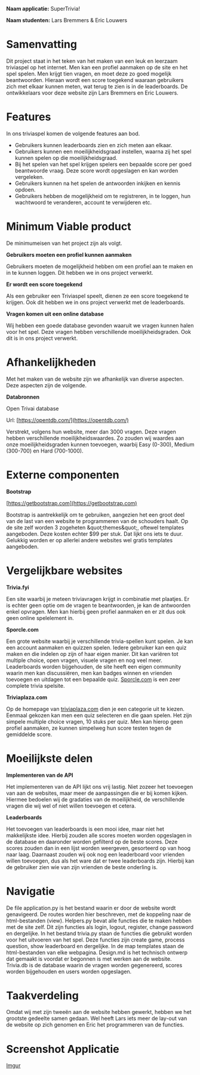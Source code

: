 **Naam applicatie:** SuperTrivia!

**Naam studenten:** Lars Bremmers &amp; Eric Louwers

# Samenvatting

Dit project staat in het teken van het maken van een leuk en leerzaam triviaspel op het internet. Men kan een profiel aanmaken op de site en het spel spelen. Men krijgt tien vragen, en moet deze zo goed mogelijk beantwoorden. Hieraan wordt een score toegekend waaraan gebruikers zich met elkaar kunnen meten, wat terug te zien is in de leaderboards. De ontwikkelaars voor deze website zijn Lars Bremmers en Eric Louwers.

# Features

In ons triviaspel komen de volgende features aan bod.

- Gebruikers kunnen leaderboards zien en zich meten aan elkaar.
- Gebruikers kunnen een moeilijkheidsgraad instellen, waarna zij het spel kunnen spelen op die moeilijkheidsgraad.
- Bij het spelen van het spel krijgen spelers een bepaalde score per goed beantwoorde vraag. Deze score wordt opgeslagen en kan worden vergeleken.
- Gebruikers kunnen na het spelen de antwoorden inkijken en kennis opdoen.
- Gebruikers hebben de mogelijkheid om te registreren, in te loggen, hun wachtwoord te veranderen, account te verwijderen etc.

# Minimum Viable product

De minimumeisen van het project zijn als volgt.

**Gebruikers moeten een profiel kunnen aanmaken**

Gebruikers moeten de mogelijkheid hebben om een profiel aan te maken en in te kunnen loggen. Dit hebben we in ons project verwerkt.

**Er wordt een score toegekend**

Als een gebruiker een Triviaspel speelt, dienen ze een score toegekend te krijgen. Ook dit hebben we in ons project verwerkt met de leaderboards.

**Vragen komen uit een online database**

Wij hebben een goede database gevonden waaruit we vragen kunnen halen voor het spel. Deze vragen hebben verschillende moeilijkheidsgraden. Ook dit is in ons project verwerkt.

# Afhankelijkheden

Met het maken van de website zijn we afhankelijk van diverse aspecten. Deze aspecten zijn de volgende.

**Databronnen**

Open Trivai database

Url: [https://opentdb.com/](https://opentdb.com/)

Verstrekt, volgens hun website, meer dan 3000 vragen. Deze vragen hebben verschillende moeilijkheidswaardes. Zo zouden wij waardes aan onze moeilijkheidsgraden kunnen toevoegen, waarbij Easy (0-300), Medium (300-700) en Hard (700-1000).

# Externe componenten

**Bootstrap**

[https://getbootstrap.com](https://getbootstrap.com)

Bootstrap is aantrekkelijk om te gebruiken, aangezien het een groot deel van de last van een website te programmeren van de schouders haalt. Op de site zelf worden 3 zogeheten &amp;quot;themes&amp;quot;, oftewel templates aangeboden. Deze kosten echter $99 per stuk. Dat lijkt ons iets te duur. Gelukkig worden er op allerlei andere websites wel gratis templates aangeboden.

# Vergelijkbare websites

**Trivia.fyi**

Een site waarbij je meteen triviavragen krijgt in combinatie met plaatjes. Er is echter geen optie om de vragen te beantwoorden, je kan de antwoorden enkel opvragen. Men kan hierbij geen profiel aanmaken en er zit dus ook geen online spelelement in.

**Sporcle.com**

Een grote website waarbij je verschillende trivia-spellen kunt spelen. Je kan een account aanmaken en quizzen spelen. Iedere gebruiker kan een quiz maken en die indelen op zijn of haar eigen manier. Dit kan variëren tot multiple choice, open vragen, visuele vragen en nog veel meer. Leaderboards worden bijgehouden, de site heeft een eigen community waarin men kan discussiëren, men kan badges winnen en vrienden toevoegen en uitdagen tot een bepaalde quiz. [Sporcle.com](http://Sporcle.com) is een zeer complete trivia spelsite.

**Triviaplaza.com**

Op de homepage van [triviaplaza.com](http://triviaplaza.com) dien je een categorie uit te kiezen. Eenmaal gekozen kan men een quiz selecteren en die gaan spelen. Het zijn simpele multiple choice vragen, 10 stuks per quiz. Men kan hierop geen profiel aanmaken, ze kunnen simpelweg hun score testen tegen de gemiddelde score.

# Moeilijkste delen

**Implementeren van de API**

Het implementeren van de API lijkt ons vrij lastig. Niet zozeer het toevoegen van aan de websites, maar meer de aanpassingen die er bij komen kijken. Hiermee bedoelen wij de gradaties van de moeilijkheid, de verschillende vragen die wij wel of niet willen toevoegen et cetera.

**Leaderboards**

Het toevoegen van leaderboards is een mooi idee, maar niet het makkelijkste idee. Hierbij zouden alle scores moeten worden opgeslagen in de database en daaronder worden gefilterd op de beste scores. Deze scores zouden dan in een lijst worden weergeven, gesorteerd op van hoog naar laag. Daarnaast zouden wij ook nog een leaderboard voor vrienden willen toevoegen, dus als het ware dat er twee leaderboards zijn. Hierbij kan de gebruiker zien wie van zijn vrienden de beste onderling is.

# Navigatie

De file application.py is het bestand waarin er door de website wordt genavigeerd. De routes worden hier beschreven, met de koppeling naar de html-bestanden (view). Helpers.py bevat alle functies die te maken hebben met de site zelf. Dit zijn functies als login, logout, register, change password en dergelijke. In het bestand trivia.py staan de functies die gebruikt worden voor het uitvoeren van het spel. Deze functies zijn create game, process question, show leaderboard en dergelijke. In de map templates staan de html-bestanden van elke webpagina. Design.md is het technisch ontwerp dat gemaakt is voordat er begonnen is met werken aan de website. Trivia.db is de database waarin de vragen worden gegenereerd, scores worden bijgehouden en users worden opgeslagen.

# Taakverdeling

Omdat wij met zijn tweeën aan de website hebben gewerkt, hebben we het grootste gedeelte samen gedaan. Wel heeft Lars iets meer de lay-out van de website op zich genomen en Eric het programmeren van de functies.

# Screenshot Applicatie

[Imgur](https://i.imgur.com/jCZj67s.png)